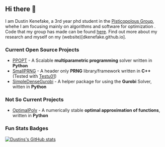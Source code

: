 ## Hi there 👋
I am Dustin Kenefake, a 3rd year phd student in the [Pisticopolous Group](https://parametric.tamu.edu/), whehe I am focusing mainly on algorithms and software for optimization . Code that my group has made can be found [here](https://github.com/TAMUparametric). Find out more about my research and myself on my (website)[dkenefake.github.io].

### Current Open Source Projects
* [PPOPT](https://github.com/TAMUparametric/PPOPT) - A Scalable **multiparametric programming** solver written in **Python**
* [SmallPRNG](https://github.com/DKenefake/SmallPRNG) - A header only **PRNG** library/framework written in **C++** (Tested with [Testu01](http://simul.iro.umontreal.ca/testu01/tu01.html))
* [SimpleDenseGurobi](https://github.com/DKenefake/SimpleDenseGurobi) - A helper package for using the **Gurobi** Solver, witten in **Python**

### Not So Current Projects
* [OptimalPoly](https://github.com/DKenefake/OptimalPoly) - A numerically stable **optimal approximation of functions**, written in **Python**

<!--
**DKenefake/DKenefake** is a ✨ _special_ ✨ repository because its `README.md` (this file) appears on your GitHub profile.

Here are some ideas to get you started:

- 🔭 I’m currently working on ...
- 🌱 I’m currently learning ...
- 👯 I’m looking to collaborate on ...
- 🤔 I’m looking for help with ...
- 💬 Ask me about ...
- 📫 How to reach me: ...
- 😄 Pronouns: ...
- ⚡ Fun fact: ...
-->

### Fun Stats Badges
[![Dustins's GitHub stats](https://github-readme-stats.vercel.app/api?username=DKenefake)](https://github.com/anuraghazra/github-readme-stats)

